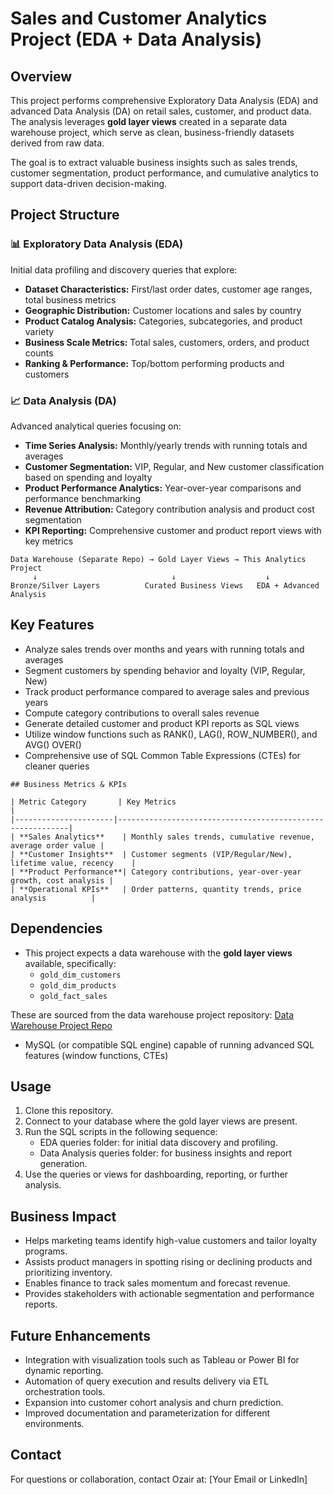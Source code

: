 # Sales and Customer Analytics Project (EDA + Data Analysis)

## Overview
This project performs comprehensive Exploratory Data Analysis (EDA) and advanced Data Analysis (DA) on retail sales, customer, and product data. The analysis leverages **gold layer views** created in a separate data warehouse project, which serve as clean, business-friendly datasets derived from raw data.

The goal is to extract valuable business insights such as sales trends, customer segmentation, product performance, and cumulative analytics to support data-driven decision-making.

## Project Structure
### 📊 Exploratory Data Analysis (EDA)
Initial data profiling and discovery queries that explore:
- **Dataset Characteristics:** First/last order dates, customer age ranges, total business metrics
- **Geographic Distribution:** Customer locations and sales by country
- **Product Catalog Analysis:** Categories, subcategories, and product variety
- **Business Scale Metrics:** Total sales, customers, orders, and product counts
- **Ranking & Performance:** Top/bottom performing products and customers

### 📈 Data Analysis (DA) 
Advanced analytical queries focusing on:
- **Time Series Analysis:** Monthly/yearly trends with running totals and averages
- **Customer Segmentation:** VIP, Regular, and New customer classification based on spending and loyalty
- **Product Performance Analytics:** Year-over-year comparisons and performance benchmarking
- **Revenue Attribution:** Category contribution analysis and product cost segmentation
- **KPI Reporting:** Comprehensive customer and product report views with key metrics
```
Data Warehouse (Separate Repo) → Gold Layer Views → This Analytics Project
     ↓                              ↓                    ↓
Bronze/Silver Layers          Curated Business Views   EDA + Advanced Analysis
```

## Key Features
- Analyze sales trends over months and years with running totals and averages
- Segment customers by spending behavior and loyalty (VIP, Regular, New)
- Track product performance compared to average sales and previous years
- Compute category contributions to overall sales revenue
- Generate detailed customer and product KPI reports as SQL views
- Utilize window functions such as RANK(), LAG(), ROW_NUMBER(), and AVG() OVER()
- Comprehensive use of SQL Common Table Expressions (CTEs) for cleaner queries

```
## Business Metrics & KPIs

| Metric Category       | Key Metrics                                               |
|----------------------|-----------------------------------------------------------|
| **Sales Analytics**    | Monthly sales trends, cumulative revenue, average order value |
| **Customer Insights**  | Customer segments (VIP/Regular/New), lifetime value, recency    |
| **Product Performance**| Category contributions, year-over-year growth, cost analysis |
| **Operational KPIs**   | Order patterns, quantity trends, price analysis          |
```  

## Dependencies
- This project expects a data warehouse with the **gold layer views** available, specifically:
  - `gold_dim_customers`
  - `gold_dim_products`
  - `gold_fact_sales`

These are sourced from the data warehouse project repository: [Data Warehouse Project Repo](https://github.com/ozaairrr/sql-datawarehouse-project/tree/main)

- MySQL (or compatible SQL engine) capable of running advanced SQL features (window functions, CTEs)

## Usage
1. Clone this repository.
2. Connect to your database where the gold layer views are present.
3. Run the SQL scripts in the following sequence:
   - EDA queries folder: for initial data discovery and profiling.
   - Data Analysis queries folder: for business insights and report generation.
4. Use the queries or views for dashboarding, reporting, or further analysis.

## Business Impact
- Helps marketing teams identify high-value customers and tailor loyalty programs.
- Assists product managers in spotting rising or declining products and prioritizing inventory.
- Enables finance to track sales momentum and forecast revenue.
- Provides stakeholders with actionable segmentation and performance reports.

## Future Enhancements
- Integration with visualization tools such as Tableau or Power BI for dynamic reporting.
- Automation of query execution and results delivery via ETL orchestration tools.
- Expansion into customer cohort analysis and churn prediction.
- Improved documentation and parameterization for different environments.

## Contact
For questions or collaboration, contact Ozair at: [Your Email or LinkedIn]

